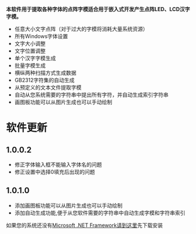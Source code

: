 **本软件用于提取各种字体的点阵字模适合用于嵌入式开发产生点阵LED、LCD汉字字模。**

  * 任意大小文字点阵（对于过大的字模将消耗大量系统资源）
  * 所有Windows字体设置
  * 文字大小调整
  * 文字位置调整
  * 单个汉字字模生成
  * 批量字模生成
  * 横纵两种扫描方式生成数据
  * GB2312字符集的自动生成
  * 从预定义的文本文件提取字模
  * 自动从您系统需要的字符串中提出所有字符，并自动生成索引字符串
  * 画图板功能可以从图片生成也可以手动绘制
# 软件更新 #
## 1.0.0.2 ##
  * 修正字体输入框不能输入字体名的问题
  * 修正设置中选择0填充后出现的问题

## 1.0.1.0 ##
  * 添加画图板功能可以从图片生成也可以手动绘制
  * 添加自动生成功能,便于从您软件需要的字符串中自动生成字模和字符串索引

如果您的系统还没有[Microsoft .NET Framework请到这里](http://www.microsoft.com/downloads/details.aspx?displaylang=zh-cn&FamilyID=0856eacb-4362-4b0d-8edd-aab15c5e04f5)先下载安装
